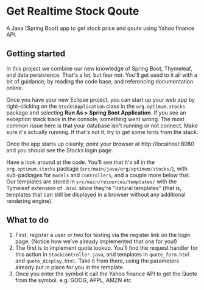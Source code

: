 # Get Realtime Stock Qoute
A Java (Spring Boot) app to get stock price and qoute using Yahoo finance API.


## Getting started
In this project we combine our new knowledge of Spring Boot, Thymeleaf, and data persistence. That's a lot, but fear not. You'll get used to it all with a bit of guidance, by reading the code base, and referencing documentation online.

Once you have your new Eclipse project, you can start up your web app by right-clicking on the `StocksApplication` class in the `org.optimum.stocks` package and selecting **Run As > Spring Boot Application**. If you see an exception stack trace in the console, something went wrong. The most common issue here is that your database isn't running or not connect. Make sure it's actually running. If that's not it, try to get some hints from the stack.

Once the app starts up cleanly, point your browser at http://localhost:8080 and you should see the Stocks login page.

Have a look around at the code. You'll see that it's all in the `org.optimum.stocks` package (`src/main/java/org/optimum/stocks/`), with sub-packages for `models` and `controllers`, and a couple more below that. Our templates are stored in `src/main/resources/templates/` with the Tymeleaf extension of `.html` since they're "natural templates" (that is, templates that can still be displayed in a browser without any additional rendering engine).

## What to do
1. First, register a user or two for testing via the register link on the login page. (Notice how we've already implemented that one for you!)
2. The first is to implement quote lookup. You'll find the request handler for this action in `StockController.java`, and templates in `quote_form.html` and  `quote_display.html`. Take it from there, using the parameters already put in place for you in the template.
3. Once you enter the symbol it call the Yahoo finance API to get the Quote from the symbol. e.g: GOOG, APPL, AMZN etc

